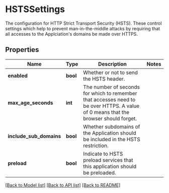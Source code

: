 # HSTSSettings

The configuration for HTTP Strict Transport Security (HSTS). These control settings which help to prevent man-in-the-middle attacks by requiring that all accesses to the Applciation's domains be made over HTTPS. 
## Properties
Name | Type | Description | Notes
------------ | ------------- | ------------- | -------------
**enabled** | **bool** | Whether or not to send the HSTS header. | 
**max_age_seconds** | **int** | The number of seconds for which to remember that accesses need to be over HTTPS. A value of 0 means that the browser should forget.  | 
**include_sub_domains** | **bool** | Whether subdomains of the Application should be included in the HSTS restriction.  | 
**preload** | **bool** | Indicate to HSTS preload services that this application should be preloaded.  | 

[[Back to Model list]](../README.md#documentation-for-models) [[Back to API list]](../README.md#documentation-for-api-endpoints) [[Back to README]](../README.md)


